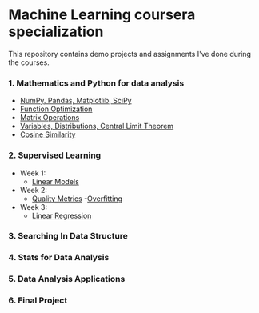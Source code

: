 # Machine Learning coursera specialization
This repository contains demo projects and assignments I've done during the courses.
### 1. Mathematics and Python for data analysis
  - [NumPy, Pandas, Matplotlib, SciPy](https://github.com/anafisa/ML-specialization/tree/master/1.%20Mathematics-and-Python-for-data-analysis/Matrix%20Operations)
  - [Function Optimization](https://github.com/anafisa/ML-specialization/tree/master/1.%20Mathematics-and-Python-for-data-analysis/Function%20Optimization)
  - [Matrix Operations](https://github.com/anafisa/ML-specialization/tree/master/1.%20Mathematics-and-Python-for-data-analysis/Matrix%20Operations)
  - [Variables, Distributions, Central Limit Theorem](https://github.com/anafisa/ML-specialization/tree/master/1.%20Mathematics-and-Python-for-data-analysis/Stats)
  - [Cosine Similarity](https://github.com/anafisa/ML-specialization/tree/master/1.%20Mathematics-and-Python-for-data-analysis/Cosine%20Similarity)
  
### 2. Supervised Learning 
- Week 1:
  - [Linear Models](https://github.com/anafisa/ML-specialization/tree/master/Supervised%20Learning/Linear%20Models)
- Week 2:
  - [Quality Metrics](https://github.com/anafisa/ML-specialization/tree/master/Supervised%20Learning/Quality%20Metrics%20)
  -[Overfitting](https://github.com/anafisa/ML-specialization/tree/master/Supervised%20Learning/Quality%20Metrics%20/overfitting)
- Week 3:
  - [Linear Regression](https://github.com/anafisa/ML-specialization/tree/master/Supervised%20Learning/Linear%20regression)
### 3. Searching In Data Structure
### 4. Stats for Data Analysis
### 5. Data Analysis Applications
### 6. Final Project
